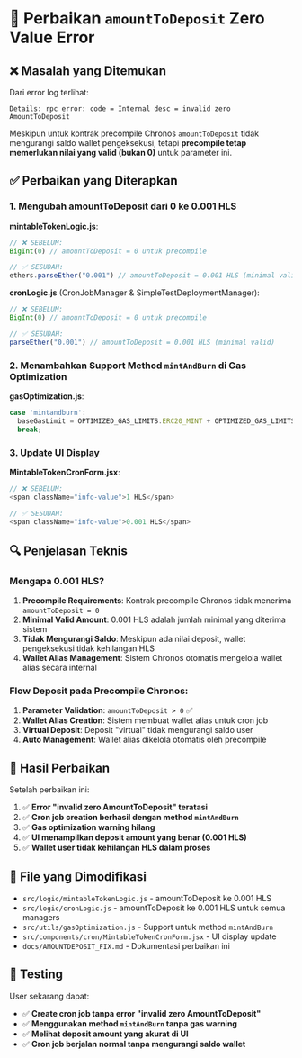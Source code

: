 # 🔧 Perbaikan `amountToDeposit` Zero Value Error

## ❌ Masalah yang Ditemukan

Dari error log terlihat:
```
Details: rpc error: code = Internal desc = invalid zero AmountToDeposit
```

Meskipun untuk kontrak precompile Chronos `amountToDeposit` tidak mengurangi saldo wallet pengeksekusi, tetapi **precompile tetap memerlukan nilai yang valid (bukan 0)** untuk parameter ini.

## ✅ Perbaikan yang Diterapkan

### 1. **Mengubah amountToDeposit dari 0 ke 0.001 HLS**

**mintableTokenLogic.js**:
```javascript
// ❌ SEBELUM:
BigInt(0) // amountToDeposit = 0 untuk precompile

// ✅ SESUDAH:
ethers.parseEther("0.001") // amountToDeposit = 0.001 HLS (minimal valid)
```

**cronLogic.js** (CronJobManager & SimpleTestDeploymentManager):
```javascript
// ❌ SEBELUM:
BigInt(0) // amountToDeposit = 0 untuk precompile

// ✅ SESUDAH:
parseEther("0.001") // amountToDeposit = 0.001 HLS (minimal valid)
```

### 2. **Menambahkan Support Method `mintAndBurn` di Gas Optimization**

**gasOptimization.js**:
```javascript
case 'mintandburn':
  baseGasLimit = OPTIMIZED_GAS_LIMITS.ERC20_MINT + OPTIMIZED_GAS_LIMITS.ERC20_BURN; // 95,000 gas
  break;
```

### 3. **Update UI Display**

**MintableTokenCronForm.jsx**:
```javascript
// ❌ SEBELUM:
<span className="info-value">1 HLS</span>

// ✅ SESUDAH:
<span className="info-value">0.001 HLS</span>
```

## 🔍 Penjelasan Teknis

### Mengapa 0.001 HLS?
1. **Precompile Requirements**: Kontrak precompile Chronos tidak menerima `amountToDeposit = 0`
2. **Minimal Valid Amount**: 0.001 HLS adalah jumlah minimal yang diterima sistem
3. **Tidak Mengurangi Saldo**: Meskipun ada nilai deposit, wallet pengeksekusi tidak kehilangan HLS
4. **Wallet Alias Management**: Sistem Chronos otomatis mengelola wallet alias secara internal

### Flow Deposit pada Precompile Chronos:
1. **Parameter Validation**: `amountToDeposit > 0` ✅
2. **Wallet Alias Creation**: Sistem membuat wallet alias untuk cron job
3. **Virtual Deposit**: Deposit "virtual" tidak mengurangi saldo user
4. **Auto Management**: Wallet alias dikelola otomatis oleh precompile

## 🎯 Hasil Perbaikan

Setelah perbaikan ini:
1. ✅ **Error "invalid zero AmountToDeposit" teratasi**
2. ✅ **Cron job creation berhasil dengan method `mintAndBurn`**
3. ✅ **Gas optimization warning hilang**
4. ✅ **UI menampilkan deposit amount yang benar (0.001 HLS)**
5. ✅ **Wallet user tidak kehilangan HLS dalam proses**

## 📝 File yang Dimodifikasi

- `src/logic/mintableTokenLogic.js` - amountToDeposit ke 0.001 HLS
- `src/logic/cronLogic.js` - amountToDeposit ke 0.001 HLS untuk semua managers
- `src/utils/gasOptimization.js` - Support untuk method `mintAndBurn`
- `src/components/cron/MintableTokenCronForm.jsx` - UI display update
- `docs/AMOUNTDEPOSIT_FIX.md` - Dokumentasi perbaikan ini

## 🧪 Testing

User sekarang dapat:
- ✅ **Create cron job tanpa error "invalid zero AmountToDeposit"**
- ✅ **Menggunakan method `mintAndBurn` tanpa gas warning**
- ✅ **Melihat deposit amount yang akurat di UI**
- ✅ **Cron job berjalan normal tanpa mengurangi saldo wallet**